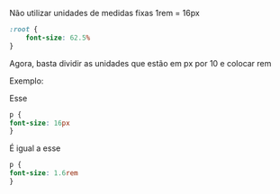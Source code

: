Não utilizar unidades de medidas fixas
1rem = 16px
```css
:root {
	font-size: 62.5%
}
```
Agora, basta dividir as unidades que estão em px por 10 e colocar rem

Exemplo:

Esse
```css
p {
font-size: 16px
}
```
É igual a esse
```css
p {
font-size: 1.6rem
}
```

